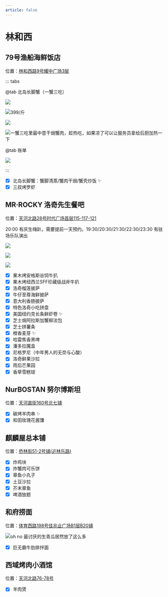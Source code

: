 ```yaml
---
article: false
---
```


# 林和西

## 79号渔船海鲜饭店

<i class="fa-solid fa-location-dot"></i> 位置：<a href="https://ditu.amap.com/place/B0FFJ92IYH" target="_blank">林和西路9号耀中广场3层</a>

::: tabs

@tab 北岛长脚蟹（一蟹三吃）

![](https://img.sherry4869.com/blog/life/food/china/guangdong/guangzhou/th/lhx/79fish/1.jpg)

![399/斤](https://img.sherry4869.com/blog/life/food/china/guangdong/guangzhou/th/lhx/79fish/2.jpg)

![](https://img.sherry4869.com/blog/life/food/china/guangdong/guangzhou/th/lhx/79fish/3.jpg)

![一蟹三吃里最中意干焗蟹肉，趁热吃，如果凉了可以让服务员拿给后厨加热一下](https://img.sherry4869.com/blog/life/food/china/guangdong/guangzhou/th/lhx/79fish/4.jpg)

@tab 账单

![](https://img.sherry4869.com/blog/life/food/china/guangdong/guangzhou/th/lhx/79fish/5.jpg)

:::

- [x] 北岛长脚蟹：蟹脚清蒸/蟹肉干焗/蟹壳炒饭 ✨
- [x] 三叔烤罗虾

## MR·ROCKY 洛奇先生餐吧

<i class="fa-solid fa-location-dot"></i> 位置：<a href="https://ditu.amap.com/place/B0FFFW7PUF" target="_blank">天河北路28号时代广场首层115-117-121</a>

20:00 有庆生嗨趴，需要提前一天预约。19:30/20:30/21:30/22:30/23:30 有驻场乐队演出

![](https://img.sherry4869.com/blog/life/food/china/guangdong/guangzhou/th/lhx/rocky/1.jpg)

![](https://img.sherry4869.com/blog/life/food/china/guangdong/guangzhou/th/lhx/rocky/2.jpg)

![](https://img.sherry4869.com/blog/life/food/china/guangdong/guangzhou/th/lhx/rocky/3.jpg)

- [x] 果木烤安格斯谷饲牛扒
- [x] 果木烤纽西兰SFF珍藏级战斧牛扒
- [x] 洛奇榴莲披萨
- [x] 牛仔至尊海鲜披萨
- [x] 意大利香肠披萨
- [x] 特色洛奇小吃拼盘
- [x] 美国纽约克长条鲜虾卷 ✨
- [x] 芝士焗阿拉斯加蟹柳法包
- [x] 芝士拼薯条
- [x] 橙香麦芽 ✨
- [x] 哈雷焦香黑啤
- [x] 潘多拉魔盒
- [x] 尼格罗尼（中年男人的无奈与心酸）
- [x] 洛奇鲜果沙拉
- [x] 雨后芒果园
- [x] 香草雪糕球

## NurBOSTAN 努尔博斯坦

<i class="fa-solid fa-location-dot"></i> 位置：<a href="https://ditu.amap.com/place/B0FFFZD6Z2" target="_blank">天河直街160号北七铺</a>

- [x] 碳烤羊肉串 ✨
- [x] 和田玫瑰花酱馕

## 麒麟屋总本铺

<i class="fa-solid fa-location-dot"></i> 位置：<a href="https://ditu.amap.com/place/B0FFFZD6Z2" target="_blank">侨林街51-2号铺(近林乐路)</a>

- [x] 炸鸡块
- [x] 炸蟹肉可乐饼
- [x] 章鱼小丸子
- [x] 土豆沙拉
- [x] 芥末章鱼
- [x] 啤酒放题

## 和府捞面

<i class="fa-solid fa-location-dot"></i> 位置：<a href="https://ditu.amap.com/place/B0FFI0A2Z2" target="_blank">体育西路198号佳兆业广场B1层B20铺</a>

![oh no 最讨厌的生青瓜居然放了这么多](https://img.sherry4869.com/blog/life/food/china/guangdong/guangzhou/th/lhx/hflm/1.JPEG)

- [x] 巨无霸牛肋排拌面

## 西域烤肉小酒馆

<i class="fa-solid fa-location-dot"></i> 位置：<a href="https://ditu.amap.com/place/B0JG6LIEZX" target="_blank">天河北路76-78号</a>

- [x] 羊肉煲